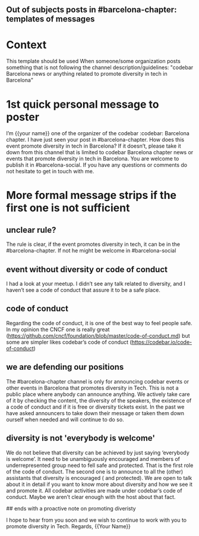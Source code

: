 Out of subjects posts in #barcelona-chapter: templates of messages
---

# Context
This template should be used When someone/some organization posts something that is not following the channel description/guidelines:
"codebar Barcelona news or anything related to promote diversity in tech in Barcelona"

# 1st quick personal message to poster
I’m {{your name}} one of the organizer of the codebar :codebar: Barcelona chapter.
I have just seen your post in #barcelona-chapter. How does this event
promote diversity in tech in Barcelona?
If it doesn’t, please take it down from this channel that is limited to codebar Barcelona chapter news or events that promote diversity in tech in Barcelona.
You are welcome to publish it in #barcelona-social.
If you have any questions or comments do not hesitate to get in touch with me.

# More formal message strips if the first one is not sufficient
 
## unclear rule?

The rule is clear, if the event promotes diversity in tech, it can be in
the #barcelona-chapter. If not he might be welcome in #barcelona-social

## event without diversity or code of conduct

I had a look at your meetup. I didn’t see any talk related to diversity,
and I haven’t see a code of conduct that assure it to be a safe place.

## code of conduct
Regarding the code of conduct, it is one of the best way to feel people safe. In my opinion  the CNCF one is really great (https://github.com/cncf/foundation/blob/master/code-of-conduct.md) but some are simpler likes codebar’s code of conduct (https://codebar.io/code-of-conduct)

## we are defending our positions

The #barcelona-chapter channel is only for announcing codebar events or other events in Barcelona that promotes diversity in Tech. This is not a public place where anybody can announce anything. We actively take care of it by checking the content, the diversity of the speakers, the existence of a code of conduct and if it is free or diversity tickets exist.  In the past we have asked announcers to take down their message or taken them down ourself when needed and will continue to do so.

## diversity is not 'everybody is welcome'

We do not believe that diversity can be achieved by just saying ‘everybody is welcome’. It need to be unambiguously encouraged and members of underrepresented group need to fell safe and protected. That is the first role of the code of conduct. The second one is to announce to all the (other) assistants that diversity is encouraged ( and protected). We are open to talk about it in detail if you want to know more about diversity and how we see it and promote it. All codebar activities are made under codebar’s code of conduct. Maybe we aren’t
clear enough with the host about that fact.

## ends with a proactive note on promoting diveristy

I hope to hear from you soon and we wish to continue to work with you to promote diversity in Tech.
Regards,
{{Your Name}}
